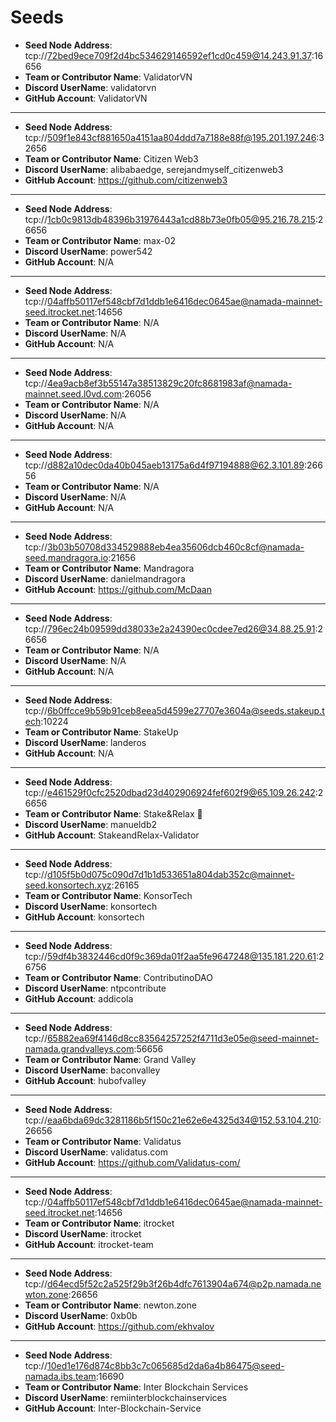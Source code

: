 # Seeds

- **Seed Node Address**: tcp://72bed9ece709f2d4bc534629146592ef1cd0c459@14.243.91.37:16656
- **Team or Contributor Name**: ValidatorVN
- **Discord UserName**: validatorvn
- **GitHub Account**: ValidatorVN

---
- **Seed Node Address**: tcp://509f1e843cf881650a4151aa804ddd7a7188e88f@195.201.197.246:32656
- **Team or Contributor Name**: Citizen Web3
- **Discord UserName**: alibabaedge, serejandmyself_citizenweb3
- **GitHub Account**: https://github.com/citizenweb3

---
- **Seed Node Address**: tcp://1cb0c9813db48396b31976443a1cd88b73e0fb05@95.216.78.215:26656
- **Team or Contributor Name**: max-02
- **Discord UserName**: power542
- **GitHub Account**: N/A

---
- **Seed Node Address**: tcp://04affb50117ef548cbf7d1ddb1e6416dec0645ae@namada-mainnet-seed.itrocket.net:14656
- **Team or Contributor Name**: N/A
- **Discord UserName**: N/A
- **GitHub Account**: N/A

---
- **Seed Node Address**: tcp://4ea9acb8ef3b55147a38513829c20fc8681983af@namada-mainnet.seed.l0vd.com:26056
- **Team or Contributor Name**: N/A
- **Discord UserName**: N/A
- **GitHub Account**: N/A

---
- **Seed Node Address**: tcp://d882a10dec0da40b045aeb13175a6d4f97194888@62.3.101.89:26656
- **Team or Contributor Name**: N/A
- **Discord UserName**: N/A
- **GitHub Account**: N/A

---
- **Seed Node Address**: tcp://3b03b50708d334529888eb4ea35606dcb460c8cf@namada-seed.mandragora.io:21656
- **Team or Contributor Name**: Mandragora
- **Discord UserName**: danielmandragora
- **GitHub Account**: https://github.com/McDaan

---
- **Seed Node Address**: tcp://796ec24b09599dd38033e2a24390ec0cdee7ed26@34.88.25.91:26656
- **Team or Contributor Name**: N/A
- **Discord UserName**: N/A
- **GitHub Account**: N/A

---
- **Seed Node Address**: tcp://6b0ffcce9b59b91ceb8eea5d4599e27707e3604a@seeds.stakeup.tech:10224
- **Team or Contributor Name**: StakeUp
- **Discord UserName**: landeros
- **GitHub Account**: N/A

---
- **Seed Node Address**: tcp://e461529f0cfc2520dbad23d402906924fef602f9@65.109.26.242:26656
- **Team or Contributor Name**: Stake&Relax 🦥
- **Discord UserName**: manueldb2
- **GitHub Account**: StakeandRelax-Validator

---
- **Seed Node Address**: tcp://d105f5b0d075c090d7d1b1d533651a804dab352c@mainnet-seed.konsortech.xyz:26165
- **Team or Contributor Name**: KonsorTech
- **Discord UserName**: konsortech
- **GitHub Account**: konsortech

---
- **Seed Node Address**: tcp://59df4b3832446cd0f9c369da01f2aa5fe9647248@135.181.220.61:26756
- **Team or Contributor Name**: ContributinoDAO
- **Discord UserName**: ntpcontribute
- **GitHub Account**: addicola

---
- **Seed Node Address**: tcp://65882ea69f4146d8cc83564257252f4711d3e05e@seed-mainnet-namada.grandvalleys.com:56656
- **Team or Contributor Name**: Grand Valley
- **Discord UserName**: baconvalley
- **GitHub Account**: hubofvalley

---
- **Seed Node Address**: tcp://eaa6bda69dc3281186b5f150c21e62e6e4325d34@152.53.104.210:26656
- **Team or Contributor Name**: Validatus
- **Discord UserName**: validatus.com
- **GitHub Account**: https://github.com/Validatus-com/

---
- **Seed Node Address**: tcp://04affb50117ef548cbf7d1ddb1e6416dec0645ae@namada-mainnet-seed.itrocket.net:14656
- **Team or Contributor Name**: itrocket
- **Discord UserName**: itrocket
- **GitHub Account**: itrocket-team

---
- **Seed Node Address**: tcp://d64ecd5f52c2a525f29b3f26b4dfc7613904a674@p2p.namada.newton.zone:26656
- **Team or Contributor Name**: newton.zone
- **Discord UserName**: 0xb0b
- **GitHub Account**: https://github.com/ekhvalov

---
- **Seed Node Address**: tcp://10ed1e176d874c8bb3c7c065685d2da6a4b86475@seed-namada.ibs.team:16690
- **Team or Contributor Name**: Inter Blockchain Services
- **Discord UserName**: remiinterblockchainservices
- **GitHub Account**: Inter-Blockchain-Service

